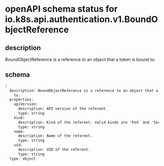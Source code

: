 # openAPI schema status for io.k8s.api.authentication.v1.BoundObjectReference

## description

BoundObjectReference is a reference to an object that a token is bound to.

## schema

```yaml
|
  description: BoundObjectReference is a reference to an object that a token is bound
    to.
  properties:
    apiVersion:
      description: API version of the referent.
      type: string
    kind:
      description: Kind of the referent. Valid kinds are 'Pod' and 'Secret'.
      type: string
    name:
      description: Name of the referent.
      type: string
    uid:
      description: UID of the referent.
      type: string
  type: object

```
